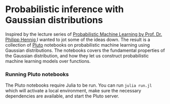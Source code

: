 # Probabilistic inference with Gaussian distributions
Inspired by the lecture series of [Probabilistic Machine Learning by Prof. Dr. Philipp Hennig ](https://www.youtube.com/playlist?list=PL05umP7R6ij1tHaOFY96m5uX3J21a6yNd) I wanted to jot some of the ideas down. The result is a collection of [Pluto](https://github.com/fonsp/Pluto.jl) notebooks on probabilistic machine learning using Gaussian distributions.
The notebooks covers the fundamental properties of the Gaussian distribution, and how they let us construct probabilistic machine learning models over functions.

### Running Pluto notebooks
The Pluto notebooks require Julia to be run. You can run `julia run.jl` which will activate a local environment, make sure the necessary dependencies are available, and start the Pluto server. 
